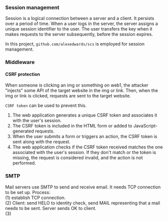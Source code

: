 ### Session management
Session is a logical connection between a server and a client. 
It persists over a period of time. 
When a user logs in the server, the server assigns a unique 
session identifier to the user. The user transfers the key when 
it makes requests to the server subsequently, before the 
session expires. 

In this project, `github.com/alexedwards/scs` is employed 
for session management. 

### Middleware
#### CSRF protection
When someone is clicking an img or something on web1, the attacker "injects" 
some API of the target website in the img or link. Then, when the img or link is clicked, 
requests are sent to the target website.

`CSRF token` can be used to prevent this.
1. The web application generates a unique CSRF token and associates it with 
the user's session.
2. The CSRF token is included in the HTML form or added to 
JavaScript-generated requests.
3. When the user submits a form or triggers an action, the CSRF token is sent along with the request.
4. The web application checks if the CSRF token received matches the one associated 
with the user's session. If they don't match or the token is missing, the request is considered invalid, and the action is not performed.

### SMTP
Mail servers use SMTP to send and receive email. It needs TCP connection to be set up.
Process: \
(1) establish TCP connection. \
(2) Client: send HELO to identity check, send MAIL representing that a mail needs
to be sent. Server sends OK to client. \
(3) 


